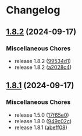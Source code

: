 # Changelog

## [1.8.2](https://github.com/opendigitalteam/aitoolkit/compare/agentic-v1.8.1...agentic-v1.8.2) (2024-09-17)


### Miscellaneous Chores

* release 1.8.2 ([99534d1](https://github.com/opendigitalteam/aitoolkit/commit/99534d10c1c38d6a8e2e032f5763b80373306fe3))
* release 1.8.2 ([a2028c4](https://github.com/opendigitalteam/aitoolkit/commit/a2028c471cd9f6ae7110a2fdd6daa166f4a48467))

## [1.8.1](https://github.com/opendigitalteam/aitoolkit/compare/agentic-v1.8.0...agentic-v1.8.1) (2024-09-17)


### Miscellaneous Chores

* release 1.5.0 ([17f65e0](https://github.com/opendigitalteam/aitoolkit/commit/17f65e0d557e83a628a80ec1a2ce64822d1d6d61))
* release 1.8.0 ([949c02c](https://github.com/opendigitalteam/aitoolkit/commit/949c02c566f825f8256f709e1c486abeb356ef5c))
* release 1.8.1 ([abeff08](https://github.com/opendigitalteam/aitoolkit/commit/abeff0819a0df351b193d9b63187dcbff11d4e57))

